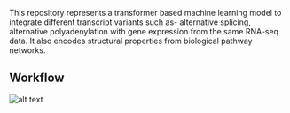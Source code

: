 This repository represents a transformer based machine learning model to integrate different transcript variants such as- alternative splicing, alternative polyadenylation with gene expression from the same RNA-seq data. It also encodes structural properties from biological pathway networks.

## Workflow
![alt text](https://github.com/compbiolabucf/STGAT/blob/main/pathwayTransformer.png)
